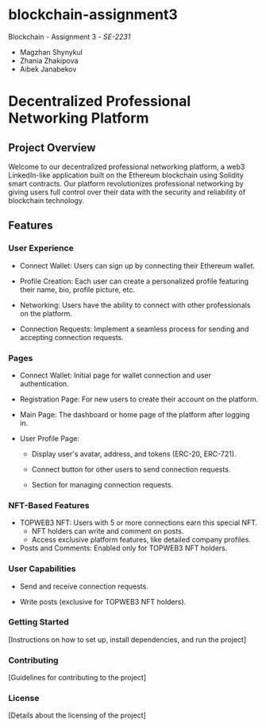 # blockchain-assignment3
Blockchain - Assignment 3 - _SE-2231_
* Magzhan Shynykul
* Zhania Zhakipova
* Aibek Janabekov

  
# Decentralized Professional Networking Platform

## Project Overview
Welcome to our decentralized professional networking platform, a web3 LinkedIn-like application built on the Ethereum blockchain using Solidity smart contracts. Our platform revolutionizes professional networking by giving users full control over their data with the security and reliability of blockchain technology.

## Features
### User Experience
* Connect Wallet: Users can sign up by connecting their Ethereum wallet.
  
* Profile Creation: Each user can create a personalized profile featuring their name, bio, profile picture, etc.
* Networking: Users have the ability to connect with other professionals on the platform.
* Connection Requests: Implement a seamless process for sending and accepting connection requests.


### Pages
* Connect Wallet: Initial page for wallet connection and user authentication.

* Registration Page: For new users to create their account on the platform.
* Main Page: The dashboard or home page of the platform after logging in.
* User Profile Page:
  * Display user's avatar, address, and tokens (ERC-20, ERC-721).
    
  * Connect button for other users to send connection requests.
  * Section for managing connection requests.


### NFT-Based Features
* TOPWEB3 NFT: Users with 5 or more connections earn this special NFT.
  * NFT holders can write and comment on posts.
  * Access exclusive platform features, like detailed company profiles.
* Posts and Comments: Enabled only for TOPWEB3 NFT holders.


### User Capabilities
* Send and receive connection requests.

* Write posts (exclusive for TOPWEB3 NFT holders).

### Getting Started
[Instructions on how to set up, install dependencies, and run the project]

### Contributing
[Guidelines for contributing to the project]

### License
[Details about the licensing of the project]
